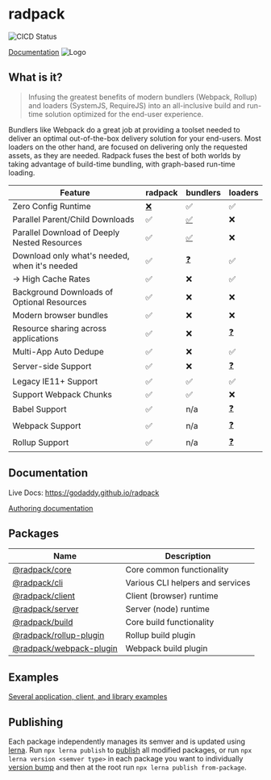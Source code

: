 # radpack

![CICD Status](https://github.com/godaddy/radpack/actions/workflows/.github/workflows/cicd.yml/badge.svg)

[Documentation](https://godaddy.github.io/radpack)
![Logo](./docs/_site/static/radpack-logo.svg)



## What is it?

> Infusing the greatest benefits of modern bundlers (Webpack, Rollup) and loaders (SystemJS, RequireJS)
> into an all-inclusive build and run-time solution optimized for the end-user experience.

Bundlers like Webpack do a great job at providing a toolset needed to
deliver an optimal out-of-the-box delivery solution for your end-users.
Most loaders on the other hand, are focused on delivering only the requested
assets, as they are needed. Radpack fuses the best of both worlds
by taking advantage of build-time bundling, with graph-based run-time loading.

| Feature | radpack | bundlers | loaders |
| --- | --- | --- | --- |
| Zero Config Runtime | [:x:](# "radpack requires configuration that describes exports graph") | :white_check_mark: | :white_check_mark: |
| Parallel Parent/Child Downloads | :white_check_mark: | [:white_check_mark:](# "Everything is bundled in parent") | :x: |
| Parallel Download of Deeply Nested Resources | :white_check_mark: | [:white_check_mark:](# "Everything is bundled in parent") | :x: |
| Download only what's needed, when it's needed | :white_check_mark: | [:question:](# "Partial") | :white_check_mark: |
| -> High Cache Rates | :white_check_mark: | :x: | :white_check_mark: |
| Background Downloads of Optional Resources | :white_check_mark: | :x: | :x: |
| Modern browser bundles | :white_check_mark: | :x: | :x: |
| Resource sharing across applications | :white_check_mark: | :x: | [:question:](# "Possible but difficult") |
| Multi-App Auto Dedupe | :white_check_mark: | :x: | :white_check_mark: |
| Server-side Support | :white_check_mark: | :x: | [:question:](# "Minimal") |
| Legacy IE11+ Support | :white_check_mark: | :white_check_mark: | :white_check_mark: |
| Support Webpack Chunks | :white_check_mark: | :white_check_mark: | :x: |
| Babel Support | :white_check_mark: | n/a | [:question:](# "Not first class") |
| Webpack Support | :white_check_mark: | n/a | [:question:](# "Not first class") |
| Rollup Support | :white_check_mark: | n/a | [:question:](# "Not first class") |


## Documentation

Live Docs: https://godaddy.github.io/radpack

[Authoring documentation](./docs.md)


## Packages
| Name | Description |
| --- | --- |
| [@radpack/core](./packages/core/) | Core common functionality |
| [@radpack/cli](./packages/cli/) | Various CLI helpers and services |
| [@radpack/client](./packages/client/) | Client (browser) runtime |
| [@radpack/server](./packages/server/) | Server (node) runtime |
| [@radpack/build](./packages/build/) | Core build functionality |
| [@radpack/rollup-plugin](./packages/rollup-plugin/) | Rollup build plugin |
| [@radpack/webpack-plugin](./packages/webpack-plugin/) | Webpack build plugin |


## Examples
[Several application, client, and library examples](./examples/)


## Publishing
Each package independently manages its semver and is updated using [lerna](https://github.com/lerna/lerna). Run `npx lerna publish` to [publish](https://github.com/lerna/lerna/tree/main/commands/publish) all modified packages, or run `npx lerna version <semver type>` in each package you want to individually [version bump](https://github.com/lerna/lerna/tree/main/commands/version) and then at the root run `npx lerna publish from-package`.

